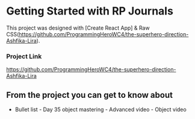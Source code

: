 # Getting Started with RP Journals

This project was designed with [Create React App] & Raw CSS(https://github.com/ProgrammingHeroWC4/the-superhero-direction-Ashfika-Lira).

### Project Link

https://github.com/ProgrammingHeroWC4/the-superhero-direction-Ashfika-Lira

## From the project you can get to know about

- Bullet list - Day 35 object mastering - Advanced video - Object video
